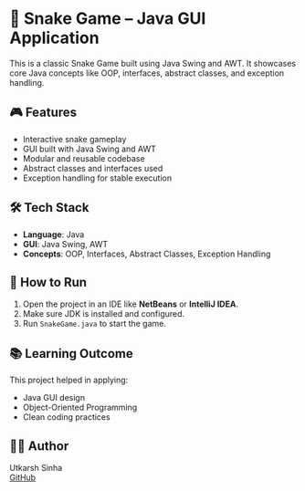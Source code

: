 # 🐍 Snake Game – Java GUI Application

This is a classic Snake Game built using Java Swing and AWT. It showcases core Java concepts like OOP, interfaces, abstract classes, and exception handling.

## 🎮 Features

- Interactive snake gameplay
- GUI built with Java Swing and AWT
- Modular and reusable codebase
- Abstract classes and interfaces used
- Exception handling for stable execution

## 🛠️ Tech Stack

- **Language**: Java
- **GUI**: Java Swing, AWT
- **Concepts**: OOP, Interfaces, Abstract Classes, Exception Handling

## 🚀 How to Run

1. Open the project in an IDE like **NetBeans** or **IntelliJ IDEA**.
2. Make sure JDK is installed and configured.
3. Run `SnakeGame.java` to start the game.

## 📚 Learning Outcome

This project helped in applying:
- Java GUI design
- Object-Oriented Programming
- Clean coding practices

## 👨‍💻 Author

Utkarsh Sinha  
[GitHub](https://github.com/utkarshhsinha)
